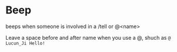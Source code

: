 # Beep
beeps when someone is involved in a /tell or @&lt;name> 

Leave a space before and after name when you use a @, shuch as `@ Lucun_Ji Hello!`
